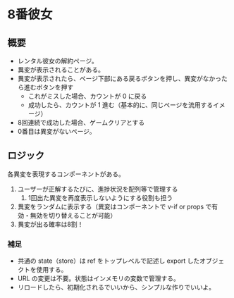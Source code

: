 # 8番彼女

## 概要

- レンタル彼女の解約ページ。
- 異変が表示されることがある。
- 異変が表示されたら、ページ下部にある戻るボタンを押し、異変がなかったら進むボタンを押す
    - これがミスした場合、カウントが 0 に戻る
    - 成功したら、カウントが 1 進む（基本的に、同じページを流用するイメージ）
- 8回連続で成功した場合、ゲームクリアとする
- 0番目は異変がないページ。

## ロジック

各異変を表現するコンポーネントがある。

1. ユーザーが正解するたびに、進捗状況を配列等で管理する
    1. 1回出た異変を再度表示しないようにする役割も担う
2. 異変をランダムに表示する（異変はコンポーネントで v-if or props で有効・無効を切り替えることが可能）
3. 異変が出る確率は8割！

### 補足

- 共通の state（store）は ref をトップレベルで記述し export したオブジェクトを使用する。
- URL の変更は不要。状態はインメモリの変数で管理する。
- リロードしたら、初期化されるでいいから、シンプルな作りでいいよ。
